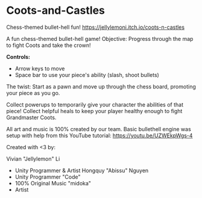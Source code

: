 # Coots-and-Castles
Chess-themed bullet-hell fun!
https://jellylemoni.itch.io/coots-n-castles

A fun chess-themed bullet-hell game!
Objective: Progress through the map to fight Coots and take the crown!

**Controls:**

* Arrow keys to move
* Space bar to use your piece's ability (slash, shoot bullets)

The twist: Start as a pawn and move up through the chess board, promoting your piece as you go. 

Collect powerups to temporarily give your character the abilities of that piece! Collect helpful heals to keep your player healthy enough to fight Grandmaster Coots.

All art and music is 100% created by our team. 
Basic bullethell engine was setup with help from this YouTube tutorial: https://youtu.be/UZWEkpWgs-4

Created with <3 by:

Vivian "Jellylemon" Li
- Unity Programmer & Artist
Hongquy "Abissu" Nguyen
- Unity Programmer
"Code"
- 100% Original Music
"midoka"
- Artist
